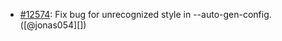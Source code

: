 * [#12574](https://github.com/rubocop/rubocop/issues/12574): Fix bug for unrecognized style in --auto-gen-config. ([@jonas054][])
